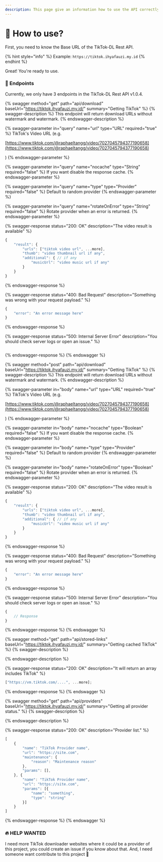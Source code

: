 ```yaml
---
description: This page give an information how to use the API correctly.
---
```


# 🤔 How to use?

First, you need to know the Base URL of the TikTok-DL Rest API.

{% hint style="info" %}
Example: `https://tiktok.ihyafauzi.my.id`
{% endhint %}

Great! You're ready to use.

### :satellite: Endpoints

Currently, we only have 3 endpoints in the TikTok-DL Rest API v1.0.4.

{% swagger method="get" path="api/download" baseUrl="https://tiktok.ihyafauzi.my.id/" summary="Getting TikTok" %}
{% swagger-description %}
This endpoint will return download URLs without watermark and watermark.
{% endswagger-description %}

{% swagger-parameter in="query" name="url" type="URL" required="true" %}
TikTok's Video URL (e.g.

[https://www.tiktok.com/@raphaeltangg/video/7027045794377190658](https://www.tiktok.com/@raphaeltangg/video/7027045794377190658)

)
{% endswagger-parameter %}

{% swagger-parameter in="query" name="nocache" type="String" required="false" %}
If you want disable the response cache.
{% endswagger-parameter %}

{% swagger-parameter in="query" name="type" type="Provider" required="false" %}
Default to random provider
{% endswagger-parameter %}

{% swagger-parameter in="query" name="rotateOnError" type="String" required="false" %}
Rotate provider when an error is returned.
{% endswagger-parameter %}

{% swagger-response status="200: OK" description="The video result is available" %}
```javascript
{
    "result": {
        "urls": ["tiktok video url", ...more],
        "thumb": "video thumbnail url if any",
        "additional": { // if any
            "musicUrl": "video music url if any"
        }
    }
}
```
{% endswagger-response %}

{% swagger-response status="400: Bad Request" description="Something was wrong with your request payload." %}
```javascript
{
    "error": "An error message here"
}
```
{% endswagger-response %}

{% swagger-response status="500: Internal Server Error" description="You should check server logs or open an issue." %}
```javascript
```
{% endswagger-response %}
{% endswagger %}

{% swagger method="post" path="api/download" baseUrl="https://tiktok.ihyafauzi.my.id/" summary="Getting TikTok" %}
{% swagger-description %}
This endpoint will return download URLs without watermark and watermark.
{% endswagger-description %}

{% swagger-parameter in="body" name="url" type="URL" required="true" %}
TikTok's Video URL (e.g.

[https://www.tiktok.com/@raphaeltangg/video/7027045794377190658](https://www.tiktok.com/@raphaeltangg/video/7027045794377190658)

)
{% endswagger-parameter %}

{% swagger-parameter in="body" name="nocache" type="Boolean" required="false" %}
If you want disable the response cache.
{% endswagger-parameter %}

{% swagger-parameter in="body" name="type" type="Provider" required="false" %}
Default to random provider
{% endswagger-parameter %}

{% swagger-parameter in="body" name="rotateOnError" type="Boolean" required="false" %}
Rotate provider when an error is returned.
{% endswagger-parameter %}

{% swagger-response status="200: OK" description="The video result is available" %}
```javascript
{
    "result": {
        "urls": ["tiktok video url", ...more],
        "thumb": "video thumbnail url if any",
        "additional": { // if any
            "musicUrl": "video music url if any"
        }
    }
}
```
{% endswagger-response %}

{% swagger-response status="400: Bad Request" description="Something was wrong with your request payload." %}
```javascript
{
    "error": "An error message here"
}
```
{% endswagger-response %}

{% swagger-response status="500: Internal Server Error" description="You should check server logs or open an issue." %}
```javascript
{
    // Response
}
```
{% endswagger-response %}
{% endswagger %}

{% swagger method="get" path="api/stored-links" baseUrl="https://tiktok.ihyafauzi.my.id/" summary="Getting cached TikTok" %}
{% swagger-description %}

{% endswagger-description %}

{% swagger-response status="200: OK" description="It will return an array includes TikTok" %}
```javascript
["https://vm.tiktok.com/....", ...more];
```
{% endswagger-response %}
{% endswagger %}

{% swagger method="get" path="api/providers" baseUrl="https://tiktok.ihyafauzi.my.id/" summary="Getting all provider status." %}
{% swagger-description %}

{% endswagger-description %}

{% swagger-response status="200: OK" description="Provider list." %}
```javascript
[
    {
        "name": "TikTok Provider name",
        "url": "https://site.com",
        "maintenance": {
            "reason": "Maintenance reason"
        },
        "params": [],
    }, {
        "name": "TikTok Provider name",
        "url": "https://site.com",
        "params": [{
            "name": "something",
            "type": "string"
        }]
    }
]
```
{% endswagger-response %}
{% endswagger %}

### :fire: HELP WANTED

I need more TikTok downloader websites where it could be a provider of this project, you could create an issue if you know about that. And, I need someone want contribute to this project :duck:
